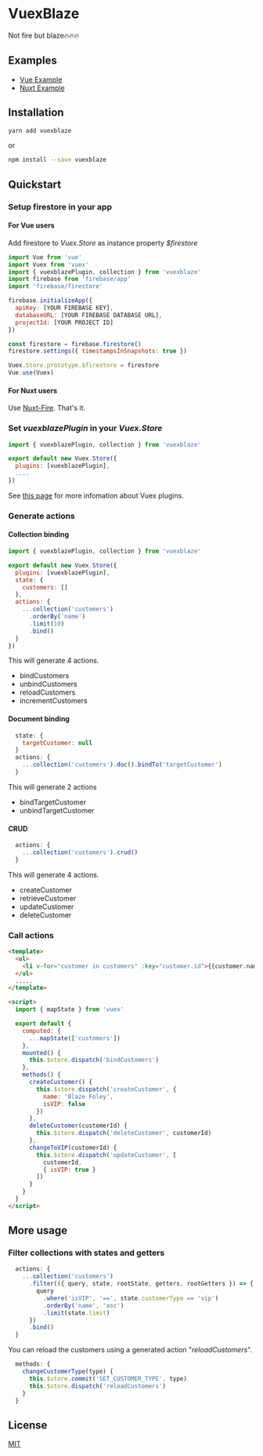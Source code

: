 # VuexBlaze

Not fire but blaze🔥🔥🔥

## Examples

- [Vue Example](https://github.com/ishiijp/vuexblaze/tree/master/examples/vue-app)
- [Nuxt Example](https://github.com/ishiijp/vuexblaze/tree/master/examples/nuxt-app)

## Installation

```bash
yarn add vuexblaze
```

or

```bash
npm install --save vuexblaze
```

## Quickstart

### Setup firestore in your app

#### For Vue users

Add firestore to _Vuex.Store_ as instance property _\$firestore_

```js
import Vue from 'vue'
import Vuex from 'vuex'
import { vuexblazePlugin, collection } from 'vuexblaze'
import firebase from 'firebase/app'
import 'firebase/firestore'

firebase.initializeApp({
  apiKey: [YOUR FIREBASE KEY],
  databaseURL: [YOUR FIREBASE DATABASE URL],
  projectId: [YOUR PROJECT ID]
})

const firestore = firebase.firestore()
firestore.settings({ timestampsInSnapshots: true })

Vuex.Store.prototype.$firestore = firestore
Vue.use(Vuex)
```

#### For Nuxt users

Use [Nuxt-Fire](https://github.com/lupas/nuxt-fire). That's it.

### Set _vuexblazePlugin_ in your _Vuex.Store_

```js
import { vuexblazePlugin, collection } from 'vuexblaze'

export default new Vuex.Store({
  plugins: [vuexblazePlugin],
  ....
})
```

See [this page](https://vuex.vuejs.org/guide/plugins.html) for more infomation about Vuex plugins.

### Generate actions

#### Collection binding

```js
import { vuexblazePlugin, collection } from 'vuexblaze'

export default new Vuex.Store({
  plugins: [vuexblazePlugin],
  state: {
    customers: []
  },
  actions: {
    ...collection('customers')
      .orderBy('name')
      .limit(10)
      .bind()
  }
})
```

This will generate 4 actions.

- bindCustomers
- unbindCustomers
- reloadCustomers
- incrementCustomers

#### Document binding

```js
  state: {
    targetCustomer: null
  }
  actions: {
    ...collection('customers').doc().bindTo('targetCustomer')
  }
```

This will generate 2 actions

- bindTargetCustomer
- unbindTargetCustomer

#### CRUD

```js
  actions: {
    ...collection('customers').crud()
  }
```

This will generate 4 actions.

- createCustomer
- retrieveCustomer
- updateCustomer
- deleteCustomer

### Call actions

```html
<template>
  <ul>
    <li v-for="customer in customers" :key="customer.id">{{customer.name}}</li>
  </ul>
  .....
</template>

<script>
  import { mapState } from 'vuex'

  export default {
    computed: {
      ...mapState(['customers'])
    },
    mounted() {
      this.$store.dispatch('bindCustomers')
    },
    methods() {
      createCustomer() {
        this.$store.dispatch('createCustomer', {
          name: 'Blaze Foley',
          isVIP: false
        })
      },
      deleteCustomer(customerId) {
        this.$store.dispatch('deleteCustomer', customerId)
      },
      changeToVIP(customerId) {
        this.$store.dispatch('updateCustomer', [
          customerId,
          { isVIP: true }
        ])
      }
    }
  }
</script>
```

## More usage

### Filter collections with states and getters

```js
  actions: {
    ...collection('customers')
      .filter(({ query, state, rootState, getters, rootGetters }) => {
        query
          .where('isVIP', '==', state.customerType == 'vip')
          .orderBy('name', 'asc')
          .limit(state.limit)
      })
      .bind()
  }
```

You can reload the customers using a generated action "_reloadCustomers_".

```js
  methods: {
    changeCustomerType(type) {
      this.$store.commit('SET_CUSTOMER_TYPE', type)
      this.$store.dispatch('reloadCustomers')
    }
  }
```

## License

[MIT](http://opensource.org/licenses/MIT)
